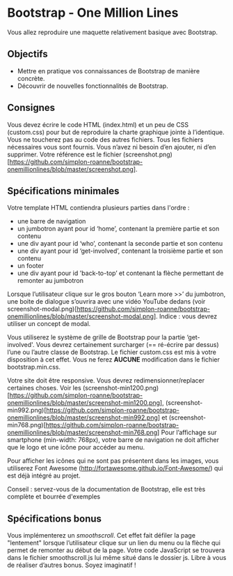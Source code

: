 # Bootstrap - One Million Lines
Vous allez reproduire une maquette relativement basique avec Bootstrap.

## Objectifs
* Mettre en pratique vos connaissances de Bootstrap de manière concrète.
* Découvrir de nouvelles fonctionnalités de Bootstrap.

## Consignes
Vous devez écrire le code HTML (index.html) et un peu de CSS (custom.css) pour but de reproduire
la charte graphique jointe à l’identique. Vous ne toucherez pas au code des autres fichiers. Tous
les fichiers nécessaires vous sont fournis. Vous n’avez ni besoin d’en ajouter, ni d’en supprimer.
Votre référence est le fichier (screenshot.png)[https://github.com/simplon-roanne/bootstrap-onemillionlines/blob/master/screenshot.png].

## Spécifications minimales
Votre template HTML contiendra plusieurs parties dans l'ordre :
* une barre de navigation
* un jumbotron ayant pour id ‘home’, contenant la première partie et son contenu
* une div ayant pour id ‘who’, contenant la seconde partie et son contenu
* une div ayant pour id ‘get-involved’, contenant la troisième partie et son contenu
* un footer
* une div ayant pour id 'back-to-top’ et contenant la flèche permettant de remonter au jumbotron

Lorsque l’utilisateur clique sur le gros bouton ‘Learn more >>’ du jumbotron, une boite de dialogue
s’ouvrira avec une vidéo YouTube dedans (voir screenshot-modal.png)[https://github.com/simplon-roanne/bootstrap-onemillionlines/blob/master/screenshot-modal.png]. Indice : vous devrez
utiliser un concept de modal.

Vous utiliserez le système de grille de Bootstrap pour la partie ‘get-involved'.
Vous devrez certainement surcharger (== ré-écrire par dessus) l’une ou l’autre classe de
Bootstrap. Le fichier custom.css est mis à votre disposition à cet effet. Vous ne ferez **AUCUNE**
modification dans le fichier bootstrap.min.css.

Votre site doit être responsive. Vous devrez redimensionner/replacer certaines choses. Voir les
(screenshot-min1200.png)[https://github.com/simplon-roanne/bootstrap-onemillionlines/blob/master/screenshot-min1200.png], (screenshot-min992.png)[https://github.com/simplon-roanne/bootstrap-onemillionlines/blob/master/screenshot-min992.png] et (screenshot-min768.png)[https://github.com/simplon-roanne/bootstrap-onemillionlines/blob/master/screenshot-min768.png]
Pour l’affichage sur smartphone (min-width: 768px), votre barre de navigation ne doit afficher que
le logo et une icône pour accéder au menu.

Pour afficher les icônes qui ne sont pas présentent dans les images, vous utiliserez Font Awesome
(http://fortawesome.github.io/Font-Awesome/) qui est déjà intégré au projet.

Conseil : servez-vous de la documentation de Bootstrap, elle est très complète et bourrée
d'exemples

## Spécifications bonus
Vous implémenterez un _smoothscroll_. Cet effet fait défiler la page "lentement" lorsque l’utilisateur
clique sur un lien du menu ou la flèche qui permet de remonter au début de la page. Votre code
JavaScript se trouvera dans le fichier smoothscroll.js lui même situé dans le dossier js.
Libre à vous de réaliser d’autres bonus. Soyez imaginatif !
